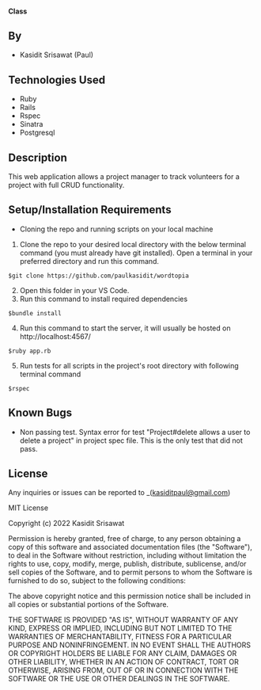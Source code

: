 #### Class
## By

* Kasidit Srisawat (Paul)

## Technologies Used

* Ruby 
* Rails 
* Rspec
* Sinatra 
* Postgresql

## Description

This web application allows a project manager to track volunteers for a project with full CRUD functionality.

## Setup/Installation Requirements

- Cloning the repo and running scripts on your local machine

1. Clone the repo to your desired local directory with the below terminal command (you must already have git installed). Open a terminal in your preferred directory and run this command. 
```
$git clone https://github.com/paulkasidit/wordtopia

``` 
2. Open this folder in your VS Code. 
3. Run this command to install required dependencies
``` 
$bundle install
```
4. Run this command to start the server, it will usually be hosted on http://localhost:4567/
``` 
$ruby app.rb
```
5. Run tests for all scripts in the project's root directory with following terminal command
``` 
$rspec 
``` 

## Known Bugs

* Non passing test. Syntax error for test "Project#delete allows a user to delete a project" in project spec file. This is the only test that did not pass.


## License

Any inquiries or issues can be reported to _(kasiditpaul@gmail.com)

MIT License

Copyright (c) 2022 Kasidit Srisawat

Permission is hereby granted, free of charge, to any person obtaining a copy
of this software and associated documentation files (the "Software"), to deal
in the Software without restriction, including without limitation the rights
to use, copy, modify, merge, publish, distribute, sublicense, and/or sell
copies of the Software, and to permit persons to whom the Software is
furnished to do so, subject to the following conditions:

The above copyright notice and this permission notice shall be included in all
copies or substantial portions of the Software.

THE SOFTWARE IS PROVIDED "AS IS", WITHOUT WARRANTY OF ANY KIND, EXPRESS OR
IMPLIED, INCLUDING BUT NOT LIMITED TO THE WARRANTIES OF MERCHANTABILITY,
FITNESS FOR A PARTICULAR PURPOSE AND NONINFRINGEMENT. IN NO EVENT SHALL THE
AUTHORS OR COPYRIGHT HOLDERS BE LIABLE FOR ANY CLAIM, DAMAGES OR OTHER
LIABILITY, WHETHER IN AN ACTION OF CONTRACT, TORT OR OTHERWISE, ARISING FROM,
OUT OF OR IN CONNECTION WITH THE SOFTWARE OR THE USE OR OTHER DEALINGS IN THE
SOFTWARE.